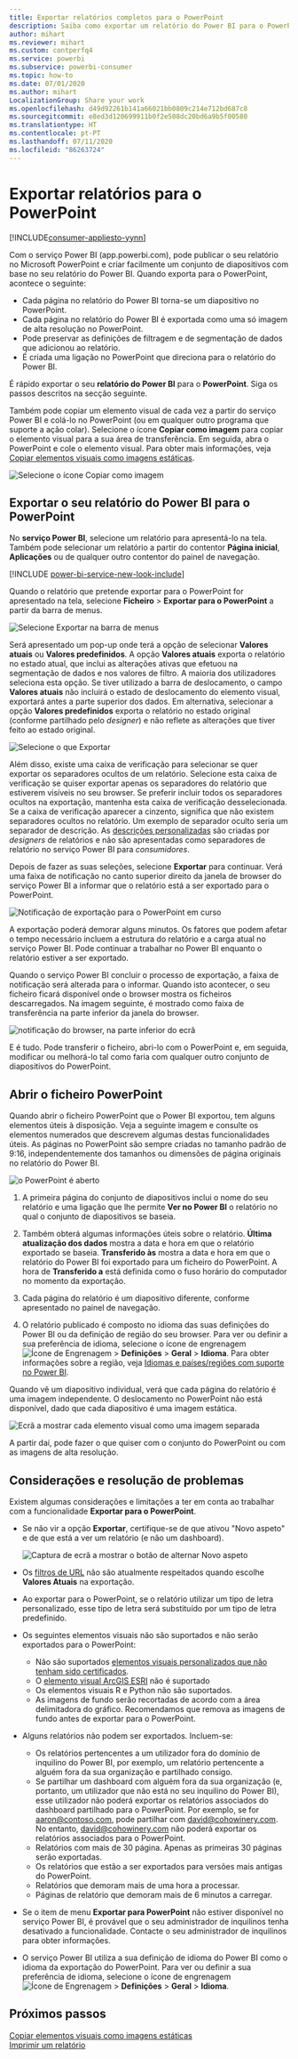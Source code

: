 ```yaml
---
title: Exportar relatórios completos para o PowerPoint
description: Saiba como exportar um relatório do Power BI para o PowerPoint.
author: mihart
ms.reviewer: mihart
ms.custom: contperfq4
ms.service: powerbi
ms.subservice: powerbi-consumer
ms.topic: how-to
ms.date: 07/01/2020
ms.author: mihart
LocalizationGroup: Share your work
ms.openlocfilehash: d49d92261b141a66021bb0809c214e712bd687c8
ms.sourcegitcommit: e8ed3d120699911b0f2e508dc20bd6a9b5f00580
ms.translationtype: HT
ms.contentlocale: pt-PT
ms.lasthandoff: 07/11/2020
ms.locfileid: "86263724"
---
```

# <a name="export-reports-to-powerpoint"></a>Exportar relatórios para o PowerPoint

[!INCLUDE[consumer-appliesto-yynn](../includes/consumer-appliesto-yynn.md)]


Com o serviço Power BI (app.powerbi.com), pode publicar o seu relatório no Microsoft PowerPoint e criar facilmente um conjunto de diapositivos com base no seu relatório do Power BI. Quando exporta para o PowerPoint, acontece o seguinte:

* Cada página no relatório do Power BI torna-se um diapositivo no PowerPoint.
* Cada página no relatório do Power BI é exportada como uma só imagem de alta resolução no PowerPoint.
* Pode preservar as definições de filtragem e de segmentação de dados que adicionou ao relatório.
* É criada uma ligação no PowerPoint que direciona para o relatório do Power BI.

É rápido exportar o seu **relatório do Power BI** para o **PowerPoint**. Siga os passos descritos na secção seguinte.

Também pode copiar um elemento visual de cada vez a partir do serviço Power BI e colá-lo no PowerPoint (ou em qualquer outro programa que suporte a ação colar). Selecione o ícone **Copiar como imagem** para copiar o elemento visual para a sua área de transferência. Em seguida, abra o PowerPoint e cole o elemento visual. Para obter mais informações, veja [Copiar elementos visuais como imagens estáticas](../visuals/power-bi-visualization-copy-paste.md).

![Selecione o ícone Copiar como imagem](media/end-user-powerpoint/power-bi-copy.png)

## <a name="export-your-power-bi-report-to-powerpoint"></a>Exportar o seu relatório do Power BI para o PowerPoint
No **serviço Power BI**, selecione um relatório para apresentá-lo na tela. Também pode selecionar um relatório a partir do contentor **Página inicial**, **Aplicações** ou de qualquer outro contentor do painel de navegação.

[!INCLUDE [power-bi-service-new-look-include](../includes/power-bi-service-new-look-include.md)]

Quando o relatório que pretende exportar para o PowerPoint for apresentado na tela, selecione **Ficheiro** > **Exportar para o PowerPoint** a partir da barra de menus.

![Selecione Exportar na barra de menus](media/end-user-powerpoint/power-bi-export.png)

Será apresentado um pop-up onde terá a opção de selecionar **Valores atuais** ou **Valores predefinidos**. A opção **Valores atuais** exporta o relatório no estado atual, que inclui as alterações ativas que efetuou na segmentação de dados e nos valores de filtro.  A maioria dos utilizadores seleciona esta opção. Se tiver utilizado a barra de deslocamento, o campo **Valores atuais** não incluirá o estado de deslocamento do elemento visual, exportará antes a parte superior dos dados. Em alternativa, selecionar a opção **Valores predefinidos** exporta o relatório no estado original (conforme partilhado pelo *designer*) e não reflete as alterações que tiver feito ao estado original.

![Selecione o que Exportar](media/end-user-powerpoint/power-bi-current-values.png)
 
Além disso, existe uma caixa de verificação para selecionar se quer exportar os separadores ocultos de um relatório. Selecione esta caixa de verificação se quiser exportar apenas os separadores do relatório que estiverem visíveis no seu browser. Se preferir incluir todos os separadores ocultos na exportação, mantenha esta caixa de verificação desselecionada. Se a caixa de verificação aparecer a cinzento, significa que não existem separadores ocultos no relatório. Um exemplo de separador oculto seria um separador de descrição. As [descrições personalizadas](../create-reports/desktop-tooltips.md) são criadas por *designers* de relatórios e não são apresentadas como separadores de relatório no serviço Power BI para *consumidores*. 

Depois de fazer as suas seleções, selecione **Exportar** para continuar. Verá uma faixa de notificação no canto superior direito da janela de browser do serviço Power BI a informar que o relatório está a ser exportado para o PowerPoint. 



![Notificação de exportação para o PowerPoint em curso](media/end-user-powerpoint/power-bi-export-progress.png)

A exportação poderá demorar alguns minutos. Os fatores que podem afetar o tempo necessário incluem a estrutura do relatório e a carga atual no serviço Power BI. Pode continuar a trabalhar no Power BI enquanto o relatório estiver a ser exportado.

Quando o serviço Power BI concluir o processo de exportação, a faixa de notificação será alterada para o informar. Quando isto acontecer, o seu ficheiro ficará disponível onde o browser mostra os ficheiros descarregados. Na imagem seguinte, é mostrado como faixa de transferência na parte inferior da janela do browser.

![notificação do browser, na parte inferior do ecrã](media/end-user-powerpoint/power-bi-browsers.png)

E é tudo. Pode transferir o ficheiro, abri-lo com o PowerPoint e, em seguida, modificar ou melhorá-lo tal como faria com qualquer outro conjunto de diapositivos do PowerPoint.

## <a name="open-the-powerpoint-file"></a>Abrir o ficheiro PowerPoint
Quando abrir o ficheiro PowerPoint que o Power BI exportou, tem alguns elementos úteis à disposição. Veja a seguinte imagem e consulte os elementos numerados que descrevem algumas destas funcionalidades úteis. As páginas no PowerPoint são sempre criadas no tamanho padrão de 9:16, independentemente dos tamanhos ou dimensões de página originais no relatório do Power BI.

![o PowerPoint é aberto](media/end-user-powerpoint/power-bi-powerpoint-numbered.png)

1. A primeira página do conjunto de diapositivos inclui o nome do seu relatório e uma ligação que lhe permite **Ver no Power BI** o relatório no qual o conjunto de diapositivos se baseia.
2. Também obterá algumas informações úteis sobre o relatório. **Última atualização dos dados** mostra a data e hora em que o relatório exportado se baseia. **Transferido às** mostra a data e hora em que o relatório do Power BI foi exportado para um ficheiro do PowerPoint. A hora de **Transferido a** está definida como o fuso horário do computador no momento da exportação.


3. Cada página do relatório é um diapositivo diferente, conforme apresentado no painel de navegação. 
4. O relatório publicado é composto no idioma das suas definições do Power BI ou da definição de região do seu browser. Para ver ou definir a sua preferência de idioma, selecione o ícone de engrenagem ![Ícone de Engrenagem](media/end-user-powerpoint/power-bi-settings-icon.png) > **Definições** > **Geral** > **Idioma**. Para obter informações sobre a região, veja [Idiomas e países/regiões com suporte no Power BI](../fundamentals/supported-languages-countries-regions.md).


Quando vê um diapositivo individual, verá que cada página do relatório é uma imagem independente. O deslocamento no PowerPoint não está disponível, dado que cada diapositivo é uma imagem estática.

![Ecrã a mostrar cada elemento visual como uma imagem separada](media/end-user-powerpoint/power-bi-images.png)

A partir daí, pode fazer o que quiser com o conjunto do PowerPoint ou com as imagens de alta resolução.

## <a name="considerations-and-troubleshooting"></a>Considerações e resolução de problemas
Existem algumas considerações e limitações a ter em conta ao trabalhar com a funcionalidade **Exportar para o PowerPoint**.
 

* Se não vir a opção **Exportar**, certifique-se de que ativou "Novo aspeto" e de que está a ver um relatório (e não um dashboard).

    ![Captura de ecrã a mostrar o botão de alternar Novo aspeto](media/end-user-powerpoint/power-bi-new-look.png)

* Os [filtros de URL](../collaborate-share/service-url-filters.md) não são atualmente respeitados quando escolhe **Valores Atuais** na exportação.

* Ao exportar para o PowerPoint, se o relatório utilizar um tipo de letra personalizado, esse tipo de letra será substituído por um tipo de letra predefinido.

* Os seguintes elementos visuais não são suportados e não serão exportados para o PowerPoint:
   - Não são suportados [elementos visuais personalizados que não tenham sido certificados](../developer/visuals/power-bi-custom-visuals-certified.md). 
   - O [elemento visual ArcGIS ESRI](../visuals/power-bi-visualizations-arcgis.md) não é suportado
   - Os elementos visuais R e Python não são suportados.
   - As imagens de fundo serão recortadas de acordo com a área delimitadora do gráfico. Recomendamos que remova as imagens de fundo antes de exportar para o PowerPoint.

* Alguns relatórios não podem ser exportados. Incluem-se:
    - Os relatórios pertencentes a um utilizador fora do domínio de inquilino do Power BI, por exemplo, um relatório pertencente a alguém fora da sua organização e partilhado consigo.
    - Se partilhar um dashboard com alguém fora da sua organização (e, portanto, um utilizador que não está no seu inquilino do Power BI), esse utilizador não poderá exportar os relatórios associados do dashboard partilhado para o PowerPoint. Por exemplo, se for aaron@contoso.com, pode partilhar com david@cohowinery.com. No entanto, david@cohowinery.com não poderá exportar os relatórios associados para o PowerPoint.
    - Relatórios com mais de 30 página. Apenas as primeiras 30 páginas serão exportadas.
    - Os relatórios que estão a ser exportados para versões mais antigas do PowerPoint.
    - Relatórios que demoram mais de uma hora a processar. 
    - Páginas de relatório que demoram mais de 6 minutos a carregar. 

* Se o item de menu **Exportar para PowerPoint** não estiver disponível no serviço Power BI, é provável que o seu administrador de inquilinos tenha desativado a funcionalidade. Contacte o seu administrador de inquilinos para obter informações.
* O serviço Power BI utiliza a sua definição de idioma do Power BI como o idioma da exportação do PowerPoint. Para ver ou definir a sua preferência de idioma, selecione o ícone de engrenagem ![Ícone de Engrenagem](media/end-user-powerpoint/power-bi-settings-icon.png) > **Definições** > **Geral** > **Idioma**.



## <a name="next-steps"></a>Próximos passos
[Copiar elementos visuais como imagens estáticas](../visuals/power-bi-visualization-copy-paste.md)    
[Imprimir um relatório](end-user-print.md)
